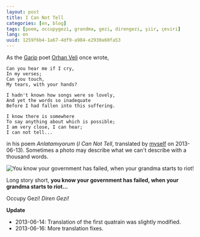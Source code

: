 ```yaml
---
layout: post
title: I Can Not Tell
categories: [en, blog]
tags: [poem, occupygezi, grandma, gezi, direngezi, şiir, çeviri]
lang: en
uuid: 1259f6b4-1a67-4df9-a984-e2930a60fa53
---
```


As the [Garip](http://en.wikipedia.org/wiki/Garip) poet
[Orhan Veli](http://en.wikipedia.org/wiki/Orhan_Veli) once wrote,

    Can you hear me if I cry,
    In my verses;
    Can you touch,
    My tears, with your hands?

    I hadn't known how songs were so lovely,
    And yet the words so inadequate
    Before I had fallen into this suffering.

    I know there is somewhere
    To say anything about which is possible;
    I am very close, I can hear;
    I can not tell...

in his poem *Anlatamıyorum* (*I Can Not Tell*, translated by [myself]({{site.url}}) on 2013-06-13).
Sometimes a photo may describe what we can't describe with a thousand words.

![You know your government has failed, when your grandma starts to riot!]({{site.url}}/images/direnbayan.png "You know your government has failed, when your grandma starts to riot!")

Long story short, **you know your government has failed, when your grandma starts
to riot...**

Occupy Gezi! *Diren Gezi!*

**Update**

- 2013-06-14: Translation of the first quatrain was slightly modified.
- 2013-06-16: More translation fixes.
